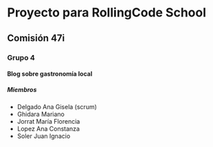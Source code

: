 # Proyecto para RollingCode School
## Comisión 47i
### Grupo 4
#### Blog sobre gastronomía local
##### Miembros
- Delgado Ana Gisela (scrum)
- Ghidara Mariano
- Jorrat María Florencia
- Lopez Ana Constanza
- Soler Juan Ignacio
